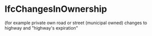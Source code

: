 IfcChangesInOwnership
=====================
(for example private own road or street (municipal owned) changes to highway
and "highway's expiration"


